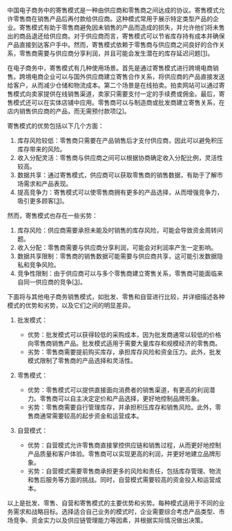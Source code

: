 中国电子商务中的寄售模式是一种由供应商和零售商之间达成的协议。寄售模式允许零售商在销售产品后再付款给供应商。这种模式常用于展示特定类型产品的企业。寄售模式有助于零售商避免因未销售的产品而造成的损失，并允许他们将未售出的商品退还给供应商。对于供应商而言，寄售模式可以节省库存持有成本并确保产品直接到达客户手中。然而，寄售模式依赖于零售商与供应商之间良好的合作关系，零售商需要与供应商分享利润，并且可能会发生潜在的库存延迟问题[[1](https://www.zoho.com/inventory/guides/what-is-consignment.html)]。

在电子商务中，寄售模式有几种使用场景。首先是通过寄售模式进行跨境电商销售。跨境电商企业可以与国外供应商建立寄售合作关系，将供应商的产品直接发送给客户，从而减少仓储和物流成本。第二个场景是在线拍卖。拍卖网站可以通过寄售模式向卖家提供在线销售渠道，卖家只需要支付一定的手续费或佣金。最后，寄售模式还可以在实体店铺中应用。零售商可以与制造商或批发商建立寄售关系，在店内销售供应商的产品，而无需预付款项[[2](https://theecommmanager.com/ecommerce/what-is-consignment/)]。

寄售模式的优势包括以下几个方面：

1. 库存风险较低：零售商只需要在产品销售后才支付供应商，因此可以避免积压库存带来的风险。
2. 收入分配灵活：零售商与供应商之间可以根据协商确定收入分配比例，灵活性较高。
3. 数据共享：通过寄售模式，供应商可以获取零售商的销售数据，有助于了解市场需求和产品表现。
4. 提高竞争力：寄售模式可以使零售商拥有更多的产品选择，从而增强竞争力，吸引更多顾客[[3](https://www.hashmicro.com/blog/consignment-advantages/)]。

然而，寄售模式也存在一些劣势：

1. 库存风险：供应商需要承担未能及时销售的库存风险，可能会导致资金周转问题。
2. 收入分配：零售商需要与供应商分享利润，可能会对利润率产生一定影响。
3. 数据共享限制：零售商的销售数据可能需要与供应商共享，这可能引发数据隐私和竞争风险。
4. 竞争性限制：由于供应商可以与多个零售商建立寄售关系，零售商可能面临来自同一供应商的竞争[[3](https://www.hashmicro.com/blog/consignment-advantages/)]。

下面将与其他电子商务销售模式，如批发、零售和自营进行比较，并详细描述各种模式的优势和劣势，以及它们之间的明显差异。

1. 批发模式：
    
    - 优势：批发模式可以获得较低的采购成本，因为批发商通常以较低的价格向零售商销售产品。批发模式适用于需要大量库存和规模经济的零售商。
    - 劣势：零售商需要提前购买库存，承担库存风险和资金压力。此外，批发模式限制了零售商的产品选择和灵活性。
2. 零售模式：
    
    - 优势：零售模式可以提供直接面向消费者的销售渠道，有更高的利润潜力。零售商可以自主决定定价和产品选择，更好地控制品牌形象。
    - 劣势：零售商需要自行管理库存，并承担积压库存和销售风险。此外，零售商通常需要较高的起步资金和运营成本。
3. 自营模式：
    
    - 优势：自营模式允许零售商直接掌控供应链和销售过程，从而更好地控制产品质量和客户体验。零售商可以实现更高的利润，并更好地建立品牌形象。
    - 劣势：自营模式需要零售商承担更多的风险和责任，包括库存管理、物流和售后服务等方面的挑战。同时，自营模式需要较高的资金投入和运营成本。

以上是批发、零售、自营和寄售模式的主要优势和劣势。每种模式适用于不同的业务需求和战略目标。选择适合自己业务的模式时，企业需要综合考虑产品类型、市场竞争、资金实力以及供应链管理能力等因素，并根据实际情况做出决策。